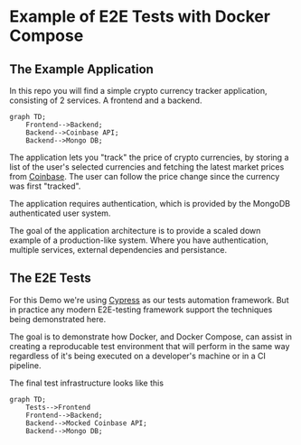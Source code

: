 # Example of E2E Tests with Docker Compose

## The Example Application

In this repo you will find a simple crypto currency tracker application, consisting of 2 services. A frontend and a backend.

```mermaid
graph TD;
    Frontend-->Backend;
    Backend-->Coinbase API;
    Backend-->Mongo DB;
```

The application lets you "track" the price of crypto currencies, by storing a list of the user's selected currencies and fetching the latest market prices from [Coinbase](https://www.coinbase.com/). The user can follow the price change since the currency was first "tracked".

The application requires authentication, which is provided by the MongoDB authenticated user system.

The goal of the application architecture is to provide a scaled down example of a production-like system. Where you have authentication, multiple services, external dependencies and persistance.

## The E2E Tests

For this Demo we're using [Cypress](https://www.cypress.io/) as our tests automation framework. But in practice any modern E2E-testing framework support the techniques being demonstrated here.

The goal is to demonstrate how Docker, and Docker Compose, can assist in creating a reproducable test environment that will perform in the same way regardless of it's being executed on a developer's machine or in a CI pipeline.

The final test infrastructure looks like this

```mermaid
graph TD;
    Tests-->Frontend
    Frontend-->Backend;
    Backend-->Mocked Coinbase API;
    Backend-->Mongo DB;
```

